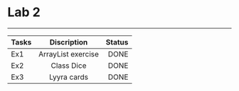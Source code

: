 # Lab 2

---

| Tasks |                                                               Discription                                                               | Status |
|-------|:---------------------------------------------------------------------------------------------------------------------------------------:|-------:|
| Ex1   |                                                           ArrayList exercise                                                            |   DONE |
| Ex2   |                     Class Dice                      |   DONE |
| Ex3   |Lyyra cards|   DONE |
